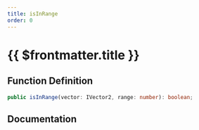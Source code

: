```yaml
---
title: isInRange
order: 0
---
```


# {{ $frontmatter.title }}

## Function Definition

```ts
public isInRange(vector: IVector2, range: number): boolean;
```

## Documentation

<!--@include: ./parts/isInRange.md-->
